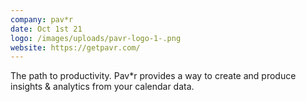 ```yaml
---
company: pav*r
date: Oct 1st 21
logo: /images/uploads/pavr-logo-1-.png
website: https://getpavr.com/
---
```

The path to productivity. Pav*r provides a way to create and produce insights & analytics from your calendar data.